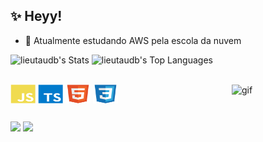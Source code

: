 ## ✨ Heyy! 

- 🌙 Atualmente estudando AWS pela escola da nuvem

![lieutaudb's Stats](https://github-readme-stats.vercel.app/api?username=lieutaudb&theme=material-palenight&show_icons=true&hide_border=true&count_private=true)
![lieutaudb's Top Languages](https://github-readme-stats.vercel.app/api/top-langs/?username=lieutaudb&theme=material-palenight&show_icons=true&hide_border=true&layout=compact)

<div style="display: inline_block"><br>
  <img align="right" alt="gif" height="150" width="150" src="https://i.picasion.com/pic92/89f43c0fc85ecbc7425be07c3e7c1c87.gif">
   <img align="center" alt="Js" height="30" width="40" src="https://raw.githubusercontent.com/devicons/devicon/master/icons/javascript/javascript-plain.svg">
  <img align="center" alt="Ts" height="30" width="40" src="https://raw.githubusercontent.com/devicons/devicon/master/icons/typescript/typescript-plain.svg">
  <img align="center" alt="HTML" height="30" width="40" src="https://raw.githubusercontent.com/devicons/devicon/master/icons/html5/html5-original.svg">
  <img align="center" alt="CSS" height="30" width="40" src="https://raw.githubusercontent.com/devicons/devicon/master/icons/css3/css3-original.svg">
</div>

 ##

 <div>
   <a href= "https://www.linkedin.com/in/lieutaudb" target="_blank"><img src="https://img.shields.io/badge/LinkedIn-0077B5?style=for-the-badge&logo=linkedin&logoColor=white "target="_blank"></a>
     <a href = "mailto:lieutaudev@gmail.com"><img src="https://img.shields.io/badge/Gmail-D14836?style=for-the-badge&logo=gmail&logoColor=white" target="_blank"></a>



 </div>


